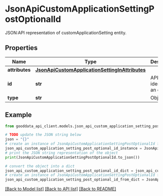# JsonApiCustomApplicationSettingPostOptionalId

JSON:API representation of customApplicationSetting entity.

## Properties

Name | Type | Description | Notes
------------ | ------------- | ------------- | -------------
**attributes** | [**JsonApiCustomApplicationSettingInAttributes**](JsonApiCustomApplicationSettingInAttributes.md) |  | 
**id** | **str** | API identifier of an object | [optional] 
**type** | **str** | Object type | 

## Example

```python
from gooddata_api_client.models.json_api_custom_application_setting_post_optional_id import JsonApiCustomApplicationSettingPostOptionalId

# TODO update the JSON string below
json = "{}"
# create an instance of JsonApiCustomApplicationSettingPostOptionalId from a JSON string
json_api_custom_application_setting_post_optional_id_instance = JsonApiCustomApplicationSettingPostOptionalId.from_json(json)
# print the JSON string representation of the object
print(JsonApiCustomApplicationSettingPostOptionalId.to_json())

# convert the object into a dict
json_api_custom_application_setting_post_optional_id_dict = json_api_custom_application_setting_post_optional_id_instance.to_dict()
# create an instance of JsonApiCustomApplicationSettingPostOptionalId from a dict
json_api_custom_application_setting_post_optional_id_from_dict = JsonApiCustomApplicationSettingPostOptionalId.from_dict(json_api_custom_application_setting_post_optional_id_dict)
```
[[Back to Model list]](../README.md#documentation-for-models) [[Back to API list]](../README.md#documentation-for-api-endpoints) [[Back to README]](../README.md)


